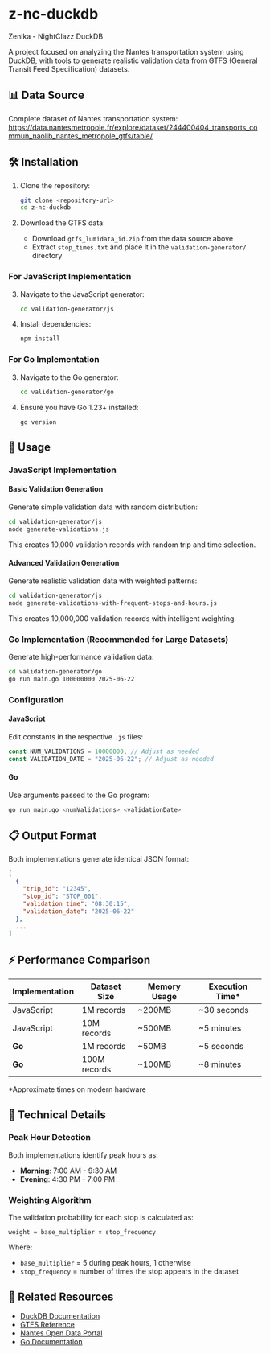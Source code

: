 # z-nc-duckdb

Zenika - NightClazz DuckDB

A project focused on analyzing the Nantes transportation system using DuckDB, with tools to generate realistic validation data from GTFS (General Transit Feed Specification) datasets.

## 📊 Data Source

Complete dataset of Nantes transportation system: 
https://data.nantesmetropole.fr/explore/dataset/244400404_transports_commun_naolib_nantes_metropole_gtfs/table/

## 🛠️ Installation

1. Clone the repository:
   ```bash
   git clone <repository-url>
   cd z-nc-duckdb
   ```

2. Download the GTFS data:
   - Download `gtfs_lumidata_id.zip` from the data source above
   - Extract `stop_times.txt` and place it in the `validation-generator/` directory

### For JavaScript Implementation

3. Navigate to the JavaScript generator:
   ```bash
   cd validation-generator/js
   ```

4. Install dependencies:
   ```bash
   npm install
   ```

### For Go Implementation

3. Navigate to the Go generator:
   ```bash
   cd validation-generator/go
   ```

4. Ensure you have Go 1.23+ installed:
   ```bash
   go version
   ```

## 📝 Usage

### JavaScript Implementation

#### Basic Validation Generation
Generate simple validation data with random distribution:

```bash
cd validation-generator/js
node generate-validations.js
```

This creates 10,000 validation records with random trip and time selection.

#### Advanced Validation Generation
Generate realistic validation data with weighted patterns:

```bash
cd validation-generator/js
node generate-validations-with-frequent-stops-and-hours.js
```

This creates 10,000,000 validation records with intelligent weighting.

### Go Implementation (Recommended for Large Datasets)

Generate high-performance validation data:

```bash
cd validation-generator/go
go run main.go 100000000 2025-06-22
```

### Configuration

#### JavaScript
Edit constants in the respective `.js` files:
```javascript
const NUM_VALIDATIONS = 10000000; // Adjust as needed
const VALIDATION_DATE = "2025-06-22"; // Adjust as needed
```

#### Go
Use arguments passed to the Go program:
```bash
go run main.go <numValidations> <validationDate>
```

## 📋 Output Format

Both implementations generate identical JSON format:

```json
[
  {
    "trip_id": "12345",
    "stop_id": "STOP_001", 
    "validation_time": "08:30:15",
    "validation_date": "2025-06-22"
  },
  ...
]
```

## ⚡ Performance Comparison

| Implementation | Dataset Size | Memory Usage | Execution Time* |
|---------------|--------------|--------------|-----------------|
| JavaScript    | 1M records   | ~200MB       | ~30 seconds     |
| JavaScript    | 10M records  | ~500MB       | ~5 minutes      |
| **Go**        | 1M records   | ~50MB        | ~5 seconds      |
| **Go**        | 100M records | ~100MB       | ~8 minutes      |

*Approximate times on modern hardware

## 🔧 Technical Details

### Peak Hour Detection
Both implementations identify peak hours as:
- **Morning**: 7:00 AM - 9:30 AM  
- **Evening**: 4:30 PM - 7:00 PM

### Weighting Algorithm
The validation probability for each stop is calculated as:
```
weight = base_multiplier × stop_frequency
```
Where:
- `base_multiplier` = 5 during peak hours, 1 otherwise
- `stop_frequency` = number of times the stop appears in the dataset

## 🔗 Related Resources

- [DuckDB Documentation](https://duckdb.org/docs/)
- [GTFS Reference](https://gtfs.org/reference/)
- [Nantes Open Data Portal](https://data.nantesmetropole.fr/)
- [Go Documentation](https://golang.org/doc/)